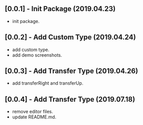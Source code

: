 ## [0.0.1] - Init Package (2019.04.23)

* init package.

## [0.0.2] - Add Custom Type (2019.04.24)

* add custom type.
* add demo screenshots.

## [0.0.3] - Add Transfer Type (2019.04.26)

* add transferRight and transferUp.

## [0.0.4] - Add Transfer Type (2019.07.18)

* remove editor files.
* update README.md.